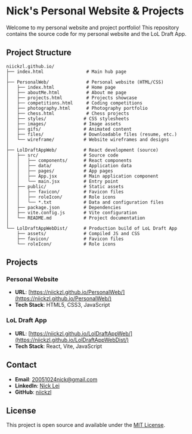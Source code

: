 # Nick's Personal Website & Projects

Welcome to my personal website and project portfolio! This repository contains the source code for my personal website and the LoL Draft App.

## Project Structure

```
niickzl.github.io/
├── index.html                # Main hub page
│
├── PersonalWeb/              # Personal website (HTML/CSS)
│   ├── index.html            # Home page
│   ├── aboutMe.html          # About me page
│   ├── projects.html         # Projects showcase
│   ├── competitions.html     # Coding competitions
│   ├── photography.html      # Photography portfolio
│   ├── chess.html            # Chess projects
│   ├── styles/              # CSS stylesheets
│   ├── images/              # Image assets
│   ├── gifs/                # Animated content
│   ├── files/               # Downloadable files (resume, etc.)
│   └── wireframe/           # Website wireframes and designs
│
├── LolDraftAppWeb/          # React development (source)
│   ├── src/                 # Source code
│   │   ├── components/      # React components
│   │   ├── data/            # Application data
│   │   ├── pages/           # App pages
│   │   ├── App.jsx          # Main application component
│   │   └── main.jsx         # Entry point
│   ├── public/              # Static assets
│   │   ├── favicon/         # Favicon files
│   │   ├── roleIcon/        # Role icons
│   │   └── *.txt            # Data and configuration files
│   ├── package.json         # Dependencies
│   ├── vite.config.js       # Vite configuration
│   └── README.md            # Project documentation
│
└── LolDraftAppWebDist/      # Production build of LoL Draft App
    ├── assets/              # Compiled JS and CSS
    ├── favicon/             # Favicon files
    └── roleIcon/            # Role icons
```

## Projects

### Personal Website
- **URL**: [https://niickzl.github.io/PersonalWeb/](https://niickzl.github.io/PersonalWeb/)
- **Tech Stack**: HTML5, CSS3, JavaScript

### LoL Draft App
- **URL**: [https://niickzl.github.io/LolDraftAppWeb/](https://niickzl.github.io/LolDraftAppWebDist/)
- **Tech Stack**: React, Vite, JavaScript

## Contact

- **Email**: 20051024nick@gmail.com
- **LinkedIn**: [Nick Lei](https://www.linkedin.com/in/nickl24/)
- **GitHub**: [niickzl](https://github.com/niickzl)

## License

This project is open source and available under the [MIT License](LICENSE).
